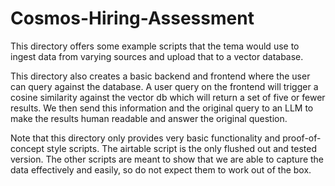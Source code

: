 # Cosmos-Hiring-Assessment

This directory offers some example scripts that the tema would use to ingest data from varying sources and upload that to a vector database.

This directory also creates a basic backend and frontend where the user can query against the database. A user query on the frontend will trigger a cosine similarity against the vector db which will return a set of five or fewer results. We then send this information and the original query to an LLM to make the results human readable and answer the original question.

Note that this directory only provides very basic functionality and proof-of-concept style scripts. The airtable script is the only flushed out and tested version. The other scripts are meant to show that we are able to capture the data effectively and easily, so do not expect them to work out of the box.